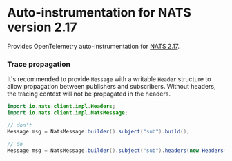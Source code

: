 # Auto-instrumentation for NATS version 2.17

Provides OpenTelemetry auto-instrumentation for [NATS 2.17](https://github.com/nats-io/nats.java).

### Trace propagation

It's recommended to provide `Message` with a writable `Header` structure
to allow propagation between publishers and subscribers. Without headers,
the tracing context will not be propagated in the headers.

```java
import io.nats.client.impl.Headers;
import io.nats.client.impl.NatsMessage;

// don't
Message msg = NatsMessage.builder().subject("sub").build();

// do
Message msg = NatsMessage.builder().subject("sub").headers(new Headers()).build();
```
